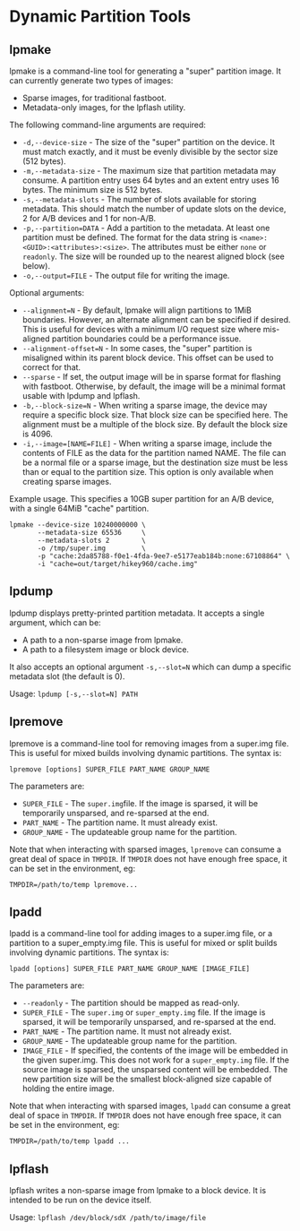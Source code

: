 # Dynamic Partition Tools

## lpmake

lpmake is a command-line tool for generating a "super" partition image. It can currently generate two types of images:
* Sparse images, for traditional fastboot.
* Metadata-only images, for the lpflash utility.

The following command-line arguments are required:

* `-d,--device-size` - The size of the "super" partition on the device. It must match exactly, and it must be evenly divisible by the sector size (512 bytes).
* `-m,--metadata-size` - The maximum size that partition metadata may consume. A partition entry uses 64 bytes and an extent entry uses 16 bytes. The minimum size is 512 bytes.
* `-s,--metadata-slots` - The number of slots available for storing metadata. This should match the number of update slots on the device, 2 for A/B devices and 1 for non-A/B.
* `-p,--partition=DATA` - Add a partition to the metadata. At least one partition must be defined. The format for the data string is `<name>:<GUID>:<attributes>:<size>`. The attributes must be either `none` or `readonly`. The size will be rounded up to the nearest aligned block (see below).
* `-o,--output=FILE` - The output file for writing the image.

Optional arguments:

* `--alignment=N` - By default, lpmake will align partitions to 1MiB boundaries. However, an alternate alignment can be specified if desired. This is useful for devices with a minimum I/O request size where mis-aligned partition boundaries could be a performance issue.
* `--alignment-offset=N` - In some cases, the "super" partition is misaligned within its parent block device. This offset can be used to correct for that.
* `--sparse` - If set, the output image will be in sparse format for flashing with fastboot. Otherwise, by default, the image will be a minimal format usable with lpdump and lpflash.
* `-b,--block-size=N` - When writing a sparse image, the device may require a specific block size. That block size can be specified here. The alignment must be a multiple of the block size. By default the block size is 4096.
* `-i,--image=[NAME=FILE]` - When writing a sparse image, include the contents of FILE as the data for the partition named NAME. The file can be a normal file or a sparse image, but the destination size must be less than or equal to the partition size. This option is only available when creating sparse images.

Example usage. This specifies a 10GB super partition for an A/B device, with a single 64MiB "cache" partition.

```
lpmake --device-size 10240000000 \
       --metadata-size 65536     \
       --metadata-slots 2        \
       -o /tmp/super.img         \
       -p "cache:2da85788-f0e1-4fda-9ee7-e5177eab184b:none:67108864" \
       -i "cache=out/target/hikey960/cache.img"
```

## lpdump

lpdump displays pretty-printed partition metadata. It accepts a single argument, which can be:

* A path to a non-sparse image from lpmake.
* A path to a filesystem image or block device.

It also accepts an optional argument `-s,--slot=N` which can dump a specific metadata slot (the default is 0).

Usage: `lpdump [-s,--slot=N] PATH`

## lpremove

lpremove is a command-line tool for removing images from a super.img file. This is useful for mixed builds involving dynamic partitions. The syntax is:

```
lpremove [options] SUPER_FILE PART_NAME GROUP_NAME
```

The parameters are:
* `SUPER_FILE` - The `super.img`file. If the image is sparsed, it will be temporarily unsparsed, and re-sparsed at the end.
* `PART_NAME` - The partition name. It must already exist.
* `GROUP_NAME` - The updateable group name for the partition.

Note that when interacting with sparsed images, `lpremove` can consume a great deal of space in `TMPDIR`. If `TMPDIR` does not have enough free space, it can be set in the environment, eg:

```
TMPDIR=/path/to/temp lpremove...
```

## lpadd

lpadd is a command-line tool for adding images to a super.img file, or a partition to a super\_empty.img file. This is useful for mixed or split builds involving dynamic partitions. The syntax is:

```
lpadd [options] SUPER_FILE PART_NAME GROUP_NAME [IMAGE_FILE]
```

The parameters are:
* `--readonly` - The partition should be mapped as read-only.
* `SUPER_FILE` - The `super.img` or `super_empty.img` file. If the image is sparsed, it will be temporarily unsparsed, and re-sparsed at the end.
* `PART_NAME` - The partition name. It must not already exist.
* `GROUP_NAME` - The updateable group name for the partition.
* `IMAGE_FILE` - If specified, the contents of the image will be embedded in the given super.img. This does not work for a `super_empty.img` file. If the source image is sparsed, the unsparsed content will be embedded. The new partition size will be the smallest block-aligned size capable of holding the entire image.

Note that when interacting with sparsed images, `lpadd` can consume a great deal of space in `TMPDIR`. If `TMPDIR` does not have enough free space, it can be set in the environment, eg:

```
TMPDIR=/path/to/temp lpadd ...
```

## lpflash

lpflash writes a non-sparse image from lpmake to a block device. It is intended to be run on the device itself.

Usage: `lpflash /dev/block/sdX /path/to/image/file`
